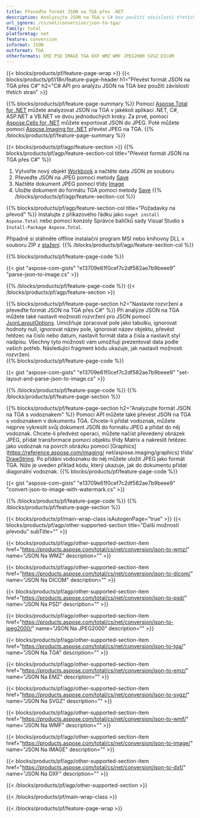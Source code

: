 ```yaml
---
title: Převeďte formát JSON na TGA přes .NET
description: Analyzujte JSON na TGA v C# bez použití závislostí třetích stran
url_ignore: /cs/net/conversion/json-to-tga/
family: total
platformtag: net
feature: conversion
informat: JSON
outformat: TGA
otherformats: EMZ PSD IMAGE TGA DXF WMZ WMF JPEG2000 SVGZ DICOM
---
```

{{< blocks/products/pf/feature-page-wrap >}}
{{< blocks/products/pf/i18n/feature-page-header h1="Převést formát JSON na TGA přes C#" h2="C# API pro analýzu JSON na TGA bez použití závislostí třetích stran" >}}

{{% blocks/products/pf/feature-page-summary %}}
Pomocí [Aspose.Total for .NET](https://products.aspose.com/total/net/) můžete analyzovat JSON na TGA v jakékoli aplikaci .NET, C#, ASP.NET a VB.NET ve dvou jednoduchých kroky. Za prvé, pomocí [Aspose.Cells for .NET](https://products.aspose.com/cells/net/) můžete exportovat JSON do JPEG. Poté můžete pomocí [Aspose.Imaging for .NET](https://products.aspose.com/imaging/net/) převést JPEG na TGA.
{{% /blocks/products/pf/feature-page-summary  %}}

{{< blocks/products/pf/agp/feature-section >}}
{{% blocks/products/pf/agp/feature-section-col title="Převést formát JSON na TGA přes C#" %}}
1. Vytvořte nový objekt [Workbook](https://reference.aspose.com/cells/net/aspose.cells/workbook) a načtěte data JSON ze souboru
2. Převeďte JSON na JPEG pomocí metody [Save](https://reference.aspose.com/cells/net/aspose.cells.workbook/save/methods/4)
3. Načtěte dokument JPEG pomocí třídy [Image](https://reference.aspose.com/imaging/net/aspose.imaging/image)
4. Uložte dokument do formátu TGA pomocí metody [Save](https://reference.aspose.com/imaging/net/aspose.imaging.image/save/methods/4)
{{% /blocks/products/pf/agp/feature-section-col %}}

{{% blocks/products/pf/agp/feature-section-col title="Požadavky na převod" %}}
Instalujte z příkazového řádku jako ```nuget install Aspose.Total``` nebo pomocí konzoly Správce balíčků sady Visual Studio s ```Install-Package Aspose.Total```.

Případně si stáhněte offline instalační program MSI nebo knihovny DLL v souboru ZIP z [stažení](https://releases.aspose.com/total/net).
{{% /blocks/products/pf/agp/feature-section-col %}}

{{% blocks/products/pf/feature-page-code %}}

{{< gist "aspose-com-gists" "e13709e61f0cef7c2df582ae7b9beee9" "parse-json-to-image.cs" >}}


{{% /blocks/products/pf/feature-page-code %}}
{{< /blocks/products/pf/agp/feature-section >}}

{{% blocks/products/pf/feature-page-section  h2="Nastavte rozvržení a převeďte formát JSON na TGA přes C#" %}}
Při analýze JSON na TGA můžete také nastavit možnosti rozvržení pro JSON pomocí [JsonLayoutOptions](https://reference.aspose.com/cells/net/aspose.cells.utility/jsonlayoutoptions). Umožňuje zpracovat pole jako tabulku, ignorovat hodnoty null, ignorovat název pole, ignorovat název objektu, převést řetězec na číslo nebo datum, nastavit formát data a čísla a nastavit styl nadpisu. Všechny tyto možnosti vám umožňují prezentovat data podle vašich potřeb. Následující fragment kódu ukazuje, jak nastavit možnosti rozvržení.  
{{% blocks/products/pf/feature-page-code %}}

{{< gist "aspose-com-gists" "e13709e61f0cef7c2df582ae7b9beee9" "set-layout-and-parse-json-to-image.cs" >}}

{{% /blocks/products/pf/feature-page-code  %}}
{{% /blocks/products/pf/feature-page-section %}}

{{% blocks/products/pf/feature-page-section  h2="Analyzujte formát JSON na TGA s vodoznakem" %}}
Pomocí API můžete také převést JSON na TGA s vodoznakem v dokumentu TGA. Chcete-li přidat vodoznak, můžete nejprve vykreslit svůj dokument JSON do formátu JPEG a přidat do něj vodoznak. Chcete-li předvést operaci, můžete načíst převedený obrázek JPEG, přidat transformace pomocí objektu třídy Matrix a nakreslit řetězec jako vodoznak na povrch obrázku pomocí [Graphics](https://reference.aspose.com/imaging/ net/aspose.imaging/graphics) třída' [DrawString](https://reference.aspose.com/imaging/net/aspose.imaging/graphics/methods/drawstring). Po přidání vodoznaku do něj můžete uložit JPEG jako formát TGA. Níže je uveden příklad kódu, který ukazuje, jak do dokumentu přidat diagonální vodoznak. 
{{% blocks/products/pf/feature-page-code %}}

{{< gist "aspose-com-gists" "e13709e61f0cef7c2df582ae7b9beee9" "convert-json-to-image-with-watermark.cs" >}}

{{% /blocks/products/pf/feature-page-code  %}}
{{% /blocks/products/pf/feature-page-section %}}

{{< blocks/products/pf/main-wrap-class isAutogenPage="true" >}}
{{< blocks/products/pf/agp/other-supported-section title="Další možnosti převodu" subTitle="" >}}

{{< blocks/products/pf/agp/other-supported-section-item href="https://products.aspose.com/total/cs/net/conversion/json-to-wmz/" name="JSON Na WMZ" description="" >}}

{{< blocks/products/pf/agp/other-supported-section-item href="https://products.aspose.com/total/cs/net/conversion/json-to-dicom/" name="JSON Na DICOM" description="" >}}

{{< blocks/products/pf/agp/other-supported-section-item href="https://products.aspose.com/total/cs/net/conversion/json-to-psd/" name="JSON Na PSD" description="" >}}

{{< blocks/products/pf/agp/other-supported-section-item href="https://products.aspose.com/total/cs/net/conversion/json-to-jpeg2000/" name="JSON Na JPEG2000" description="" >}}

{{< blocks/products/pf/agp/other-supported-section-item href="https://products.aspose.com/total/cs/net/conversion/json-to-tga/" name="JSON Na TGA" description="" >}}

{{< blocks/products/pf/agp/other-supported-section-item href="https://products.aspose.com/total/cs/net/conversion/json-to-emz/" name="JSON Na EMZ" description="" >}}

{{< blocks/products/pf/agp/other-supported-section-item href="https://products.aspose.com/total/cs/net/conversion/json-to-svgz/" name="JSON Na SVGZ" description="" >}}

{{< blocks/products/pf/agp/other-supported-section-item href="https://products.aspose.com/total/cs/net/conversion/json-to-wmf/" name="JSON Na WMF" description="" >}}

{{< blocks/products/pf/agp/other-supported-section-item href="https://products.aspose.com/total/cs/net/conversion/json-to-image/" name="JSON Na IMAGE" description="" >}}

{{< blocks/products/pf/agp/other-supported-section-item href="https://products.aspose.com/total/cs/net/conversion/json-to-dxf/" name="JSON Na DXF" description="" >}}



{{< /blocks/products/pf/agp/other-supported-section >}}

{{< /blocks/products/pf/main-wrap-class >}}

{{< /blocks/products/pf/feature-page-wrap >}}